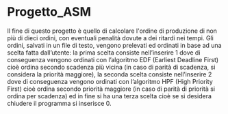 # Progetto_ASM

Il fine di questo progetto è quello di calcolare l'ordine di produzione di non più di dieci 
ordini, con eventuali penalità dovute a dei ritardi nei tempi. Gli ordini, salvati in un file di 
testo, vengono prelevati ed ordinati in base ad una scelta fatta dall’utente: la prima scelta 
consiste nell’inserire 1 dove di conseguenza vengono ordinati con l’algoritmo EDF 
(Earliest Deadline First) cioè ordina secondo scadenza più vicina (in caso di parità di 
scadenza, si considera la priorità maggiore), la seconda scelta consiste nell’inserire 2 
dove di conseguenza vengono ordinati con l’algoritmo HPF (High Priority First) cioè ordina 
secondo priorità maggiore (in caso di parità di priorità si ordina per scadenza) ed in fine si 
ha una terza scelta cioè se si desidera chiudere il programma si inserisce 0.